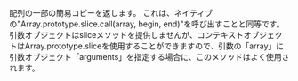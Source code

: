 配列の一部の簡易コピーを返します。
これは、ネイティブの"Array.prototype.slice.call(array, begin, end)"を呼び出すことと同等です。
引数オブジェクトはsliceメソッドを提供しませんが、コンテキストオブジェクトはArray.prototype.sliceを使用することができますので、引数の「array」に引数オブジェクト「arguments」を指定する場合に、このメソッドはよく使用されます。
